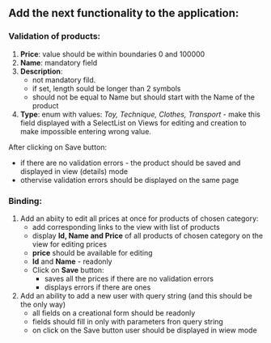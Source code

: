 
## Add the next functionality to the application:
### Validation of products:
1. **Price**: value should be within boundaries 0 and 100000
2. **Name**: mandatory field
3. **Description**: 
   - not mandatory fild. 
   - if set, length sould be longer than 2 symbols
   - should not be equal to Name but should start with the Name of the product
4. **Type**: enum with values: *Toy, Technique, Clothes, Transport* - make this field displayed with a SelectList on Views for editing and creation to make impossible entering wrong value.

After clicking on Save button:
 - if there are no validation errors - the product should be saved and displayed in view (details) mode
 - othervise validation errors should be displayed on the same page
 
 ### Binding:
 1. Add an abiity to edit all prices at once for products of chosen category:
    - add corresponding links to the view with list of products
    - display **Id, Name and Price** of all products of chosen category on the view for editing prices
    - **price** should be available for editing 
    - **Id** and **Name** - readonly
    - Click on **Save** button: 
      - saves all the prices if there are no validation errors
      - displays errors if there are ones
 2. Add an ability to add a new user with query string (and this should be the only way) 
     - all fields on a creational form should be readonly 
     - fields should fill in only with parameters fron query string
     - on click on the Save button user should be displayed in wiew mode
 
